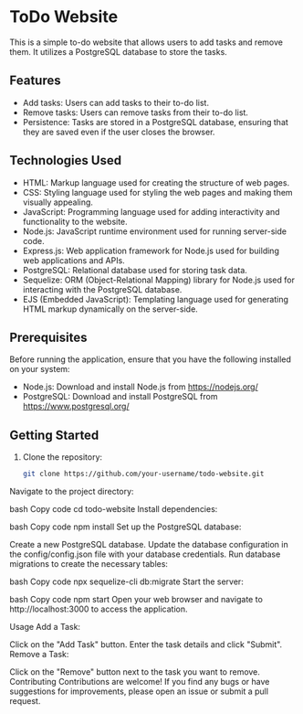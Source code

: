 # ToDo Website

This is a simple to-do website that allows users to add tasks and remove them. It utilizes a PostgreSQL database to store the tasks.

## Features

- Add tasks: Users can add tasks to their to-do list.
- Remove tasks: Users can remove tasks from their to-do list.
- Persistence: Tasks are stored in a PostgreSQL database, ensuring that they are saved even if the user closes the browser.

## Technologies Used

- HTML: Markup language used for creating the structure of web pages.
- CSS: Styling language used for styling the web pages and making them visually appealing.
- JavaScript: Programming language used for adding interactivity and functionality to the website.
- Node.js: JavaScript runtime environment used for running server-side code.
- Express.js: Web application framework for Node.js used for building web applications and APIs.
- PostgreSQL: Relational database used for storing task data.
- Sequelize: ORM (Object-Relational Mapping) library for Node.js used for interacting with the PostgreSQL database.
- EJS (Embedded JavaScript): Templating language used for generating HTML markup dynamically on the server-side.

## Prerequisites

Before running the application, ensure that you have the following installed on your system:

- Node.js: Download and install Node.js from https://nodejs.org/
- PostgreSQL: Download and install PostgreSQL from https://www.postgresql.org/

## Getting Started

1. Clone the repository:

   ```bash
   git clone https://github.com/your-username/todo-website.git
Navigate to the project directory:

bash
Copy code
cd todo-website
Install dependencies:

bash
Copy code
npm install
Set up the PostgreSQL database:

Create a new PostgreSQL database.
Update the database configuration in the config/config.json file with your database credentials.
Run database migrations to create the necessary tables:

bash
Copy code
npx sequelize-cli db:migrate
Start the server:

bash
Copy code
npm start
Open your web browser and navigate to http://localhost:3000 to access the application.

Usage
Add a Task:

Click on the "Add Task" button.
Enter the task details and click "Submit".
Remove a Task:

Click on the "Remove" button next to the task you want to remove.
Contributing
Contributions are welcome! If you find any bugs or have suggestions for improvements, please open an issue or submit a pull request.